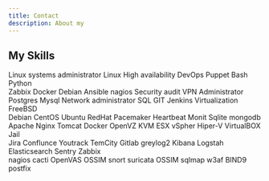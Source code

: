 ```yaml
---
title: Contact  
description: About my  
---
```


## My Skills

<span class="label label-info">Linux systems administrator</span>
<span class="label label-info">Linux</span>
<span class="label label-info">High availability</span>
<span class="label label-info">DevOps</span>
<span class="label label-info">Puppet</span>
<span class="label label-info">Bash</span>
<span class="label label-info">Python</span><br>
<span class="label label-info">Zabbix</span>
<span class="label label-info">Docker</span>
<span class="label label-info">Debian</span>
<span class="label label-info">Ansible</span>
<span class="label label-info">nagios</span>
<span class="label label-info">Security audit</span>
<span class="label label-info">VPN Administrator</span><br>
<span class="label label-info">Postgres</span>
<span class="label label-info">Mysql</span>
<span class="label label-info">Network administrator</span>
<span class="label label-info">SQL</span>
<span class="label label-info">GIT</span>
<span class="label label-info">Jenkins</span>
<span class="label label-info">Virtualization</span>
<span class="label label-info">FreeBSD</span><br>
<span class="label label-info">Debian </span>
<span class="label label-info">CentOS</span>
<span class="label label-info">Ubuntu</span>
<span class="label label-info">RedHat</span>
<span class="label label-info">Pacemaker </span>
<span class="label label-info">Heartbeat </span>
<span class="label label-info">Monit</span>
<span class="label label-info">Sqlite</span>
<span class="label label-info">mongodb</span><br>
<span class="label label-info">Apache</span>
<span class="label label-info">Nginx</span>
<span class="label label-info">Tomcat</span>
<span class="label label-info">Docker</span>
<span class="label label-info">OpenVZ</span>
<span class="label label-info">KVM</span>
<span class="label label-info">ESX vSpher</span>
<span class="label label-info">Hiper-V</span>
<span class="label label-info">VirtualBOX</span>
<span class="label label-info">Jail</span><br>
<span class="label label-info">Jira</span>
<span class="label label-info">Conflunce</span>
<span class="label label-info">Youtrack</span>
<span class="label label-info">TemCity</span>
<span class="label label-info">Gitlab</span>
<span class="label label-info">greylog2</span>
<span class="label label-info">Kibana</span>
<span class="label label-info">Logstah</span>
<span class="label label-info">Elasticsearch</span>
<span class="label label-info">Sentry</span>
<span class="label label-info">Zabbix</span><br>
<span class="label label-info">nagios</span>
<span class="label label-info">cacti</span>
<span class="label label-info">OpenVAS</span>
<span class="label label-info">OSSIM</span>
<span class="label label-info">snort</span>
<span class="label label-info">suricata</span>
<span class="label label-info">OSSIM</span>
<span class="label label-info">sqlmap</span>
<span class="label label-info">w3af</span>
<span class="label label-info">BIND9</span>
<span class="label label-info">postfix</span>

